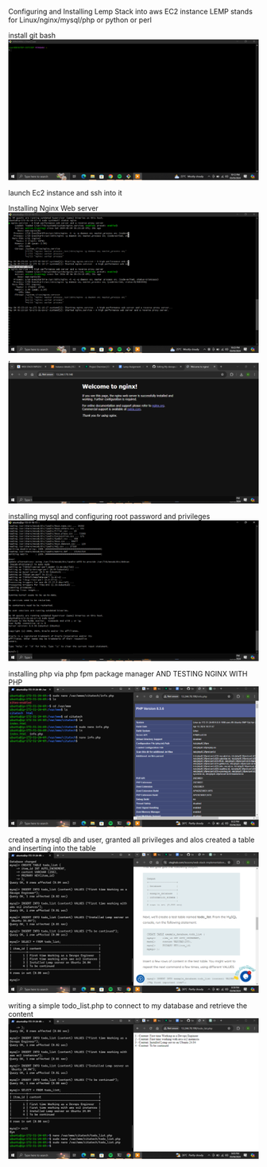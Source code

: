 
Configuring and Installing Lemp Stack into aws EC2 instance
LEMP stands for Linux/nginx/mysql/php or python or perl

install git bash   ![LEMP ](https://github.com/citadelict/My-devops-Journey/blob/main/LEMP/gitbash.png)


launch Ec2 instance and ssh into it

Installing Nginx Web server  ![LEMP ](https://github.com/citadelict/My-devops-Journey/blob/main/LEMP/installed%20Nginx.png)  , ![LEMP ](https://github.com/citadelict/My-devops-Journey/blob/main/LEMP/nginx.png)  

installing mysql and configuring root password and privileges   ![LEMP ](https://github.com/citadelict/My-devops-Journey/blob/main/LEMP/installed%20mysql.png)  

installing php via php fpm package manager AND TESTING NGINX WITH PHP  ![LEMP ](https://github.com/citadelict/My-devops-Journey/blob/main/LEMP/testing%20php%20with%20nginx.png)  
 

created a mysql db and user, granted all privileges and alos created a table
and inserting into the table   ![LEMP ](https://github.com/citadelict/My-devops-Journey/blob/main/LEMP/mysql%20db2.png)  

writing a simple todo_list.php to connect to my database and retrieve the content  ![LEMP ](https://github.com/citadelict/My-devops-Journey/blob/main/LEMP/todo_list.php.png)  





